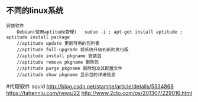## 不同的linux系统
	安装软件
		Debian(使用aptitude管理)   suduo -i ; apt-get install aptitude ;  aptitude install package
		//aptitude update 更新可用的包列表
		//aptitude full-upgrade 将系统升级到新的发行版
		//aptitude install pkgname 安装包
		//aptitude remove pkgname 删除包
		//aptitude purge pkgname 删除包及其配置文件
		//aptitude show pkgname 显示包的详细信息


#代理软件 squid
	http://blog.csdn.net/stamhe/article/details/5334868
	https://tahenniu.com/news/22
	http://www.2cto.com/os/201307/229016.html
